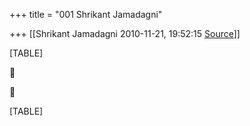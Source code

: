 +++
title = "001 Shrikant Jamadagni"

+++
[[Shrikant Jamadagni	2010-11-21, 19:52:15 [Source](https://groups.google.com/g/bvparishat/c/QYT5bQg5Fb8)]]



[TABLE]





[TABLE]

  

